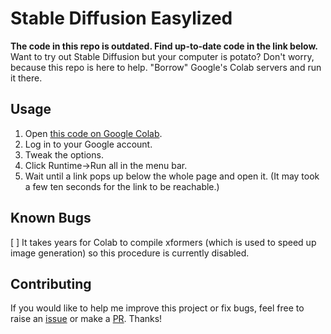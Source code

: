 # Stable Diffusion Easylized
**The code in this repo is outdated. Find up-to-date code in the link below.**<br>
Want to try out Stable Diffusion but your computer is potato? Don't worry, because this repo is here to help. "Borrow" Google's Colab servers and run it there.

## Usage
1. Open [this code on Google Colab](https://colab.research.google.com/drive/1HuyJTnfaSnzqLEwe8Pvs3KyKHw--ULin).
2. Log in to your Google account.
3. Tweak the options.
4. Click Runtime->Run all in the menu bar.
5. Wait until a link pops up below the whole page and open it. (It may took a few ten seconds for the link to be reachable.)

## Known Bugs
[ ] It takes years for Colab to compile xformers (which is used to speed up image generation) so this procedure is currently disabled.

## Contributing
If you would like to help me improve this project or fix bugs, feel free to raise an [issue](https://github.com/UjhhgtgTeams/sd-easylized-colab/issues) or make a [PR](https://github.com/UjhhgtgTeams/sd-easylized-colab/pulls). Thanks!
